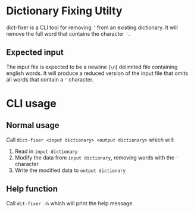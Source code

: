 # Dictionary Fixing Utilty
dict-fixer is a CLI tool for removing ```'``` from an existing dictionary.  It will remove the full
word that contains the character ```'```.
## Expected input
The input file is expected to be a newline (```\n```) delimited file containing english words.  It will
produce a reduced version of the input file that omits all words that contain a ```'``` character.
# CLI usage
## Normal usage
Call ```dict-fixer <input dictionary> <output dictionary>``` which will:
1. Read in ```input dictionary```
2. Modify the data from ```input dictionary```, removing words with the ```'``` character
3. Write the modified data to ```output dictionary```
## Help function
Call ```dit-fixer -h``` which will print the help message.